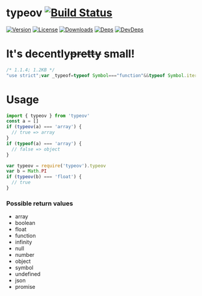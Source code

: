 # typeov [![Build Status][travis-image]][travis-url]
[![Version][npm-version-image]][npm-version-url] [![License][npm-license-image]][npm-license-url] [![Downloads][npm-downloads-image]][npm-downloads-url] [![Deps][npm-deps-image]][npm-deps-url] [![DevDeps][npm-devdeps-image]][npm-devdeps-url]

# It's decently~~pretty~~ small!
```js
/* 1.1.4; 1.2KB */
"use strict";var _typeof=typeof Symbol==="function"&&typeof Symbol.iterator==="symbol"?function(obj){return typeof obj}:function(obj){return obj&&typeof Symbol==="function"&&obj.constructor===Symbol?"symbol":typeof obj};exports.typeov=function typeov(input){var isArray=Array.isArray;var isNaN=Number.isNaN;var isSafeInteger=Number.isSafeInteger;var isFinite=Number.isFinite;var isPromise=function isPromise(obj){return Object.prototype.toString.call(obj)==="[object Promise]"};var isDate=function isDate(obj){return Object.prototype.toString.call(obj)==="[object Date]"};var isJSON=function isJSON(obj){try{return!!JSON.parse(obj)}catch(e){return false}};switch(typeof input==="undefined"?"undefined":_typeof(input)){case"string":if(isJSON(input))return"json";return"string";case"object":if(input===null)return"null";if(isPromise(input))return"promise";if(isDate(input))return"date";if(isArray(input))return"array";return"object";case"number":if(isNaN(input))return"nan";if(isSafeInteger(input))return"number";if(isFinite(input))return"float";return"infinity";case"undefined":return"undefined";case"function":return"function";case"boolean":return"boolean";case"symbol":return"symbol";default:return undefined}};
```

# Usage
```js
import { typeov } from 'typeov'
const a = []
if (typeov(a) === 'array') {
  // true => array
}
if (typeof(a) === 'array') {
  // false => object
}
```

```js
var typeov = require('typeov').typeov
var b = Math.PI
if (typeov(b) === 'float') {
  // true
}
```

### Possible return values
- array
- boolean
- float
- function
- infinity
- null
- number
- object
- symbol
- undefined
- json
- promise

[npm-version-url]: https://www.npmjs.com/package/typeov
[npm-version-image]: https://img.shields.io/npm/v/typeov.svg
[npm-license-url]: https://github.com/moimikey/typeov/blob/master/LICENSE
[npm-license-image]: https://img.shields.io/npm/l/typeov.svg
[npm-downloads-url]: https://www.npmjs.com/package/typeov
[npm-downloads-image]: https://img.shields.io/npm/dm/typeov.svg
[npm-deps-url]: https://david-dm.org/moimikey/typeov
[npm-deps-image]: https://img.shields.io/david/moimikey/typeov.svg
[npm-devdeps-url]: https://david-dm.org/moimikey/typeov
[npm-devdeps-image]: https://img.shields.io/david/dev/moimikey/typeov.svg
[travis-url]: https://travis-ci.org/moimikey/typeov
[travis-image]: https://travis-ci.org/moimikey/typeov.svg?branch=master
